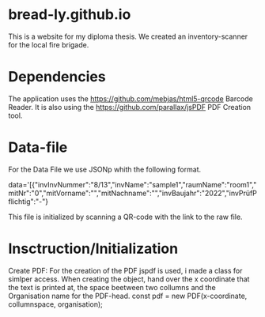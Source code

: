 # bread-ly.github.io
This is a website for my diploma thesis.
We created an inventory-scanner for the local fire brigade.

# Dependencies
The application uses the https://github.com/mebjas/html5-qrcode Barcode Reader.
It is also using the https://github.com/parallax/jsPDF PDF Creation tool.
# Data-file
For the Data File we use JSONp whith the following format.

data='[{"invInvNummer":"8/13","invName":"sample1","raumName":"room1","mitNr":"0","mitVorname":"","mitNachname":"","invBaujahr":"2022","invPrüfPflichtig":"-"}

This file is initialized by scanning a QR-code with the link to the raw file.

# Insctruction/Initialization
Create PDF:
For the creation of the PDF jspdf is used, i made a class for simlper access.
When creating the object, hand over the x coordinate that the text is printed at, the space beetween two collumns and the Organisation name for the PDF-head.
const pdf = new PDF(x-coordinate, collumnspace, organisation);
